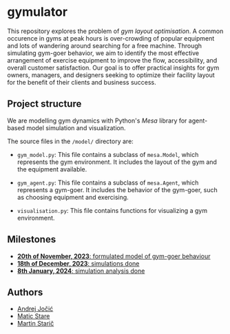 # gymulator

This repository explores the problem of *gym layout optimisation*.
A common occurence in gyms at peak hours is over-crowding of popular equipment and lots of wandering around searching for a free machine.
Through simulating gym-goer behavior, we aim to identify the most effective arrangement of exercise equipment to improve the flow, accessibility, and overall customer satisfaction.
Our goal is to offer practical insights for gym owners, managers, and designers seeking to optimize their facility layout for the benefit of their clients and business success.


## Project structure
We are modelling gym dynamics with Python's *Mesa* library for agent-based model simulation and visualization. 

The source files in the `/model/` directory are:

- `gym_model.py`: This file contains a subclass of `mesa.Model`, which represents the gym environment. It includes the layout of the gym and the equipment available.

- `gym_agent.py`: This file contains a subclass of `mesa.Agent`, which represents a gym-goer. It includes the behavior of the gym-goer, such as choosing equipment and exercising.

- `visualisation.py`: This file contains functions for visualizing a gym environment.

## Milestones
- [**20th of November, 2023**: formulated model of gym-goer behaviour](https://github.com/andrejjocic/gymulator/milestone/1)
- [**18th of December, 2023**: simulations done](https://github.com/andrejjocic/gymulator/milestone/2)
- [**8th January, 2024**: simulation analysis done](https://github.com/andrejjocic/gymulator/milestone/3)

## Authors
- [Andrej Jočić](https://github.com/andrejjocic)
- [Matic Stare](https://github.com/maticstare)
- [Martin Starič](https://github.com/SpongeMartin)

